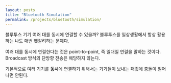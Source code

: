 ```yaml
---
layout: posts
title: "Bluetooth Simulation"
permalink: /projects/bluetooth/simulation/
---
```


블루투스 기기 여러 대를 동시에 연결할 수 있을까? 블루투스를 일상생활에서 항상 활용하는 나도 매번 헷갈려하는 문제다.

여러 대를 동시에 연결한다는 것은 point-to-point, 즉 일대일 연결을 말하는 것이다. Broadcast 방식의 단방향 전송은 해당하지 않는다.

기본적으로 여러 기기를 **동시**에 연결하기 위해서는 기기들이 보내는 패킷에 충돌이 일어나면 안된다.